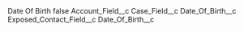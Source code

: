 <?xml version="1.0" encoding="UTF-8"?>
<CustomMetadata xmlns="http://soap.sforce.com/2006/04/metadata" xmlns:xsi="http://www.w3.org/2001/XMLSchema-instance" xmlns:xsd="http://www.w3.org/2001/XMLSchema">
    <label>Date Of Birth</label>
    <protected>false</protected>
    <values>
        <field>Account_Field__c</field>
        <value xsi:nil="true"/>
    </values>
    <values>
        <field>Case_Field__c</field>
        <value xsi:type="xsd:string">Date_Of_Birth__c</value>
    </values>
    <values>
        <field>Exposed_Contact_Field__c</field>
        <value xsi:type="xsd:string">Date_Of_Birth__c</value>
    </values>
</CustomMetadata>
